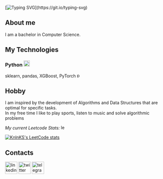 [![Typing SVG](https://readme-typing-svg.herokuapp.com?color=010506&size=30&duration=8000&background=5E6DFF00&width=1200&height=100&lines=Hi.+My+name+is+Sergey+'zinchse'+Zinchenko.;I+am+interested+in+Algorithms+and+Machine+Learning.;)](https://git.io/typing-svg)

## About me

I am a bachelor in Computer Science.
<!--\I am currently working as a  researcher & developer in Machine Learning and Big Data at Huawei [<img src='https://cdn.jsdelivr.net/npm/simple-icons@3.0.1/icons/huawei.svg' alt='huawei' height='20'>](https://career.huawei.ru/rri/en/).\
You can learn a little more about me [here](https://mordiggian174.github.io/zinchse/#) :)-->

## My Technologies

### Python [<img src='https://cdn.jsdelivr.net/npm/simple-icons@3.0.1/icons/python.svg' alt='python' height='20'>](https://www.python.org/?hl=EN)
sklearn, pandas, XGBoost, PyTorch [<img src='https://cdn.jsdelivr.net/npm/simple-icons@3.0.1/icons/pytorch.svg' alt='pytorch' height='15'>](https://pytorch.org/)
<!-- ### C++ [<img src='https://user-images.githubusercontent.com/58306690/180310746-aaae61b3-af60-4eed-a128-3dbe3e4cc8f2.svg' alt = 'cplusplus' height='20'>](https://cplusplus.com/) -->


## Hobby

I am inspired by the development of Algorithms and Data Structures that are optimal for specific tasks.\
In my free time I like to play sports, listen to music and solve algorithmic problems

*My current Leetcode Stats:* [<img src='https://user-images.githubusercontent.com/58306690/180311354-f9a2022a-9ddb-4085-9aeb-3bec75bdef47.svg' alt = 'leetcode' height='15'>](https://leetcode.com/mordi174/)

[![KnlnKS's LeetCode stats](https://leetcode-stats-six.vercel.app/api?username=mordi174)](https://github.com/KnlnKS/leetcode-stats)

## Contacts

[<img src='https://cdn.jsdelivr.net/npm/simple-icons@3.0.1/icons/linkedin.svg' alt='linkedin' height='40'>](https://www.linkedin.com/in/zinchse/)  [<img src='https://cdn.jsdelivr.net/npm/simple-icons@3.0.1/icons/twitter.svg' alt='twitter' height='40'>](https://twitter.com/zinchse)  [<img src='https://cdn.jsdelivr.net/npm/simple-icons@3.0.1/icons/telegram.svg' alt='telegram' height='40'>](https://t.me/zinchse)  
